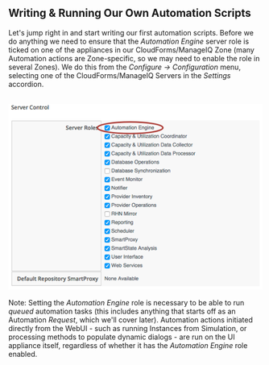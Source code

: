 ## Writing & Running Our Own Automation Scripts


Let's jump right in and start writing our first automation scripts. Before we do anything we need to ensure that the _Automation Engine_ server role is ticked on one of the appliances in our CloudForms/ManageIQ Zone (many Automation actions are Zone-specific, so we may need to enable the role in several Zones). We do this from the _Configure -> Configuration_ menu, selecting one of the CloudForms/ManageIQ Servers in the _Settings_ accordion.
<br> <br>

![Screenshot](images/screenshot1.png)


Note: Setting the _Automation Engine_ role is necessary to be able to run _queued_ automation tasks (this includes anything that starts off as an Automation _Request_, which we'll cover later). Automation actions initiated directly from the WebUI - such as running Instances from Simulation, or processing methods to populate dynamic dialogs - are run on the UI appliance itself, regardless of whether it has the _Automation Engine_ role enabled.

